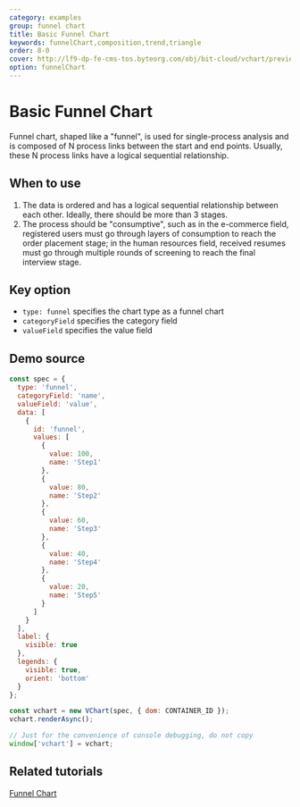```yaml
---
category: examples
group: funnel chart
title: Basic Funnel Chart
keywords: funnelChart,composition,trend,triangle
order: 8-0
cover: http://lf9-dp-fe-cms-tos.byteorg.com/obj/bit-cloud/vchart/preview/funnel-chart/basic-funnel.png
option: funnelChart
---
```


# Basic Funnel Chart

Funnel chart, shaped like a "funnel", is used for single-process analysis and is composed of N process links between the start and end points. Usually, these N process links have a logical sequential relationship.

## When to use

1. The data is ordered and has a logical sequential relationship between each other. Ideally, there should be more than 3 stages.
2. The process should be "consumptive", such as in the e-commerce field, registered users must go through layers of consumption to reach the order placement stage; in the human resources field, received resumes must go through multiple rounds of screening to reach the final interview stage.

## Key option

- `type: funnel` specifies the chart type as a funnel chart
- `categoryField` specifies the category field
- `valueField` specifies the value field

## Demo source

```javascript livedemo
const spec = {
  type: 'funnel',
  categoryField: 'name',
  valueField: 'value',
  data: [
    {
      id: 'funnel',
      values: [
        {
          value: 100,
          name: 'Step1'
        },
        {
          value: 80,
          name: 'Step2'
        },
        {
          value: 60,
          name: 'Step3'
        },
        {
          value: 40,
          name: 'Step4'
        },
        {
          value: 20,
          name: 'Step5'
        }
      ]
    }
  ],
  label: {
    visible: true
  },
  legends: {
    visible: true,
    orient: 'bottom'
  }
};

const vchart = new VChart(spec, { dom: CONTAINER_ID });
vchart.renderAsync();

// Just for the convenience of console debugging, do not copy
window['vchart'] = vchart;
```

## Related tutorials

[Funnel Chart](link)
